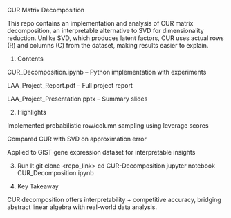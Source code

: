 CUR Matrix Decomposition

This repo contains an implementation and analysis of CUR matrix decomposition, an interpretable alternative to SVD for dimensionality reduction. Unlike SVD, which produces latent factors, CUR uses actual rows (R) and columns (C) from the dataset, making results easier to explain.

1. Contents

CUR_Decomposition.ipynb – Python implementation with experiments

LAA_Project_Report.pdf – Full project report

LAA_Project_Presentation.pptx – Summary slides

2. Highlights

Implemented probabilistic row/column sampling using leverage scores

Compared CUR with SVD on approximation error

Applied to GIST gene expression dataset for interpretable insights

3. Run It
git clone <repo_link>
cd CUR-Decomposition
jupyter notebook CUR_Decomposition.ipynb

4. Key Takeaway

CUR decomposition offers interpretability + competitive accuracy, bridging abstract linear algebra with real-world data analysis.
